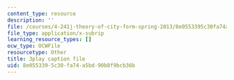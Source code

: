 ```yaml
---
content_type: resource
description: ''
file: /courses/4-241j-theory-of-city-form-spring-2013/8e0553395c30fa74a5bd90b8f9bcb36b_Lac4liQeHEQ.srt
file_type: application/x-subrip
learning_resource_types: []
ocw_type: OCWFile
resourcetype: Other
title: 3play caption file
uid: 8e055339-5c30-fa74-a5bd-90b8f9bcb36b
---
```

